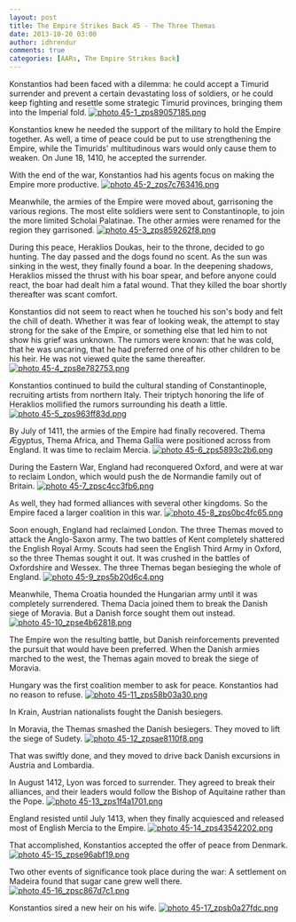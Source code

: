 ```yaml
---
layout: post
title: The Empire Strikes Back 45 - The Three Themas
date: 2013-10-20 03:00
author: idhrendur
comments: true
categories: [AARs, The Empire Strikes Back]
---
```

Konstantios had been faced with a dilemma: he could accept a Timurid surrender and prevent a certain devastating loss of soldiers, or he could keep fighting and resettle some strategic Timurid provinces, bringing them into the Imperial fold.
<a href="http://s1327.photobucket.com/user/idhrendur/media/The%20Empire%20Strikes%20Back/45-1_zps89057185.png.html" target="_blank"><img src="http://i1327.photobucket.com/albums/u670/idhrendur/The%20Empire%20Strikes%20Back/45-1_zps89057185.png" border="0" alt=" photo 45-1_zps89057185.png"/></a>

Konstantios knew he needed the support of the military to hold the Empire together. As well, a time of peace could be put to use strengthening the Empire, while the Timurids' multitudinous wars would only cause them to weaken. On June 18, 1410, he accepted the surrender.

With the end of the war, Konstantios had his agents focus on making the Empire more productive.
<a href="http://s1327.photobucket.com/user/idhrendur/media/The%20Empire%20Strikes%20Back/45-2_zps7c763416.png.html" target="_blank"><img src="http://i1327.photobucket.com/albums/u670/idhrendur/The%20Empire%20Strikes%20Back/45-2_zps7c763416.png" border="0" alt=" photo 45-2_zps7c763416.png"/></a>

Meanwhile, the armies of the Empire were moved about, garrisoning the various regions. The most elite soldiers were sent to Constantinople, to join the more limited Scholai Palatinae. The other armies were renamed for the region they garrisoned.
<a href="http://s1327.photobucket.com/user/idhrendur/media/The%20Empire%20Strikes%20Back/45-3_zps859262f8.png.html" target="_blank"><img src="http://i1327.photobucket.com/albums/u670/idhrendur/The%20Empire%20Strikes%20Back/45-3_zps859262f8.png" border="0" alt=" photo 45-3_zps859262f8.png"/></a>

During this peace, Heraklios Doukas, heir to the throne, decided to go hunting. The day passed and the dogs found no scent. As the sun was sinking in the west, they finally found a boar. In the deepening shadows, Heraklios missed the thrust with his boar spear, and before anyone could react, the boar had dealt him a fatal wound. That they killed the boar shortly thereafter was scant comfort.

Konstantios did not seem to react when he touched his son's body and felt the chill of death. Whether it was fear of looking weak, the attempt to stay strong for the sake of the Empire, or something else that led him to not show his grief was unknown. The rumors were known: that he was cold, that he was uncaring, that he had preferred one of his other children to be his heir. He was not viewed quite the same thereafter.
<a href="http://s1327.photobucket.com/user/idhrendur/media/The%20Empire%20Strikes%20Back/45-4_zps8e782753.png.html" target="_blank"><img src="http://i1327.photobucket.com/albums/u670/idhrendur/The%20Empire%20Strikes%20Back/45-4_zps8e782753.png" border="0" alt=" photo 45-4_zps8e782753.png"/></a>

Konstantios continued to build the cultural standing of Constantinople, recruiting artists from northern Italy. Their triptych honoring the life of Heraklios mollified the rumors surrounding his death a little.
<a href="http://s1327.photobucket.com/user/idhrendur/media/The%20Empire%20Strikes%20Back/45-5_zps963ff83d.png.html" target="_blank"><img src="http://i1327.photobucket.com/albums/u670/idhrendur/The%20Empire%20Strikes%20Back/45-5_zps963ff83d.png" border="0" alt=" photo 45-5_zps963ff83d.png"/></a>

By July of 1411, the armies of the Empire had finally recovered. Thema Ægyptus, Thema Africa, and Thema Gallia were positioned across from England. It was time to reclaim Mercia.
<a href="http://s1327.photobucket.com/user/idhrendur/media/The%20Empire%20Strikes%20Back/45-6_zps5893c2b6.png.html" target="_blank"><img src="http://i1327.photobucket.com/albums/u670/idhrendur/The%20Empire%20Strikes%20Back/45-6_zps5893c2b6.png" border="0" alt=" photo 45-6_zps5893c2b6.png"/></a>

During the Eastern War, England had reconquered Oxford, and were at war to reclaim London, which would push the de Normandie family out of Britain. 
<a href="http://s1327.photobucket.com/user/idhrendur/media/The%20Empire%20Strikes%20Back/45-7_zpsc4cc3fb6.png.html" target="_blank"><img src="http://i1327.photobucket.com/albums/u670/idhrendur/The%20Empire%20Strikes%20Back/45-7_zpsc4cc3fb6.png" border="0" alt=" photo 45-7_zpsc4cc3fb6.png"/></a>

As well, they had formed alliances with several other kingdoms. So the Empire faced a larger coalition in this war.
<a href="http://s1327.photobucket.com/user/idhrendur/media/The%20Empire%20Strikes%20Back/45-8_zps0bc4fc65.png.html" target="_blank"><img src="http://i1327.photobucket.com/albums/u670/idhrendur/The%20Empire%20Strikes%20Back/45-8_zps0bc4fc65.png" border="0" alt=" photo 45-8_zps0bc4fc65.png"/></a>

Soon enough, England had reclaimed London. The three Themas moved to attack the Anglo-Saxon army. The two battles of Kent completely shattered the English Royal Army. Scouts had seen the English Third Army in Oxford, so the three Themas sought it out. It was crushed in the battles of Oxfordshire and Wessex. The three Themas began besieging the whole of England.
<a href="http://s1327.photobucket.com/user/idhrendur/media/The%20Empire%20Strikes%20Back/45-9_zps5b20d6c4.png.html" target="_blank"><img src="http://i1327.photobucket.com/albums/u670/idhrendur/The%20Empire%20Strikes%20Back/45-9_zps5b20d6c4.png" border="0" alt=" photo 45-9_zps5b20d6c4.png"/></a>

Meanwhile, Thema Croatia hounded the Hungarian army until it was completely surrendered. Thema Dacia joined them to break the Danish siege of Moravia. But a Danish force sought them out instead.
<a href="http://s1327.photobucket.com/user/idhrendur/media/The%20Empire%20Strikes%20Back/45-10_zpse4b62818.png.html" target="_blank"><img src="http://i1327.photobucket.com/albums/u670/idhrendur/The%20Empire%20Strikes%20Back/45-10_zpse4b62818.png" border="0" alt=" photo 45-10_zpse4b62818.png"/></a>

The Empire won the resulting battle, but Danish reinforcements prevented the pursuit that would have been preferred. When the Danish armies marched to the west, the Themas again moved to break the siege of Moravia.

Hungary was the first coalition member to ask for peace. Konstantios had no reason to refuse.
<a href="http://s1327.photobucket.com/user/idhrendur/media/The%20Empire%20Strikes%20Back/45-11_zps58b03a30.png.html" target="_blank"><img src="http://i1327.photobucket.com/albums/u670/idhrendur/The%20Empire%20Strikes%20Back/45-11_zps58b03a30.png" border="0" alt=" photo 45-11_zps58b03a30.png"/></a>

In Krain, Austrian nationalists fought the Danish besiegers.

In Moravia, the Themas smashed the Danish besiegers. They moved to lift the siege of Sudety.
<a href="http://s1327.photobucket.com/user/idhrendur/media/The%20Empire%20Strikes%20Back/45-12_zpsae8110f8.png.html" target="_blank"><img src="http://i1327.photobucket.com/albums/u670/idhrendur/The%20Empire%20Strikes%20Back/45-12_zpsae8110f8.png" border="0" alt=" photo 45-12_zpsae8110f8.png"/></a>

That was swiftly done, and they moved to drive back Danish excursions in Austria and Lombardia.

In August 1412, Lyon was forced to surrender. They agreed to break their alliances, and their leaders would follow the Bishop of Aquitaine rather than the Pope.
<a href="http://s1327.photobucket.com/user/idhrendur/media/The%20Empire%20Strikes%20Back/45-13_zps1f4a1701.png.html" target="_blank"><img src="http://i1327.photobucket.com/albums/u670/idhrendur/The%20Empire%20Strikes%20Back/45-13_zps1f4a1701.png" border="0" alt=" photo 45-13_zps1f4a1701.png"/></a>

England resisted until July 1413, when they finally acquiesced and released most of English Mercia to the Empire.
<a href="http://s1327.photobucket.com/user/idhrendur/media/The%20Empire%20Strikes%20Back/45-14_zps43542202.png.html" target="_blank"><img src="http://i1327.photobucket.com/albums/u670/idhrendur/The%20Empire%20Strikes%20Back/45-14_zps43542202.png" border="0" alt=" photo 45-14_zps43542202.png"/></a>

That accomplished, Konstantios accepted the offer of peace from Denmark.
<a href="http://s1327.photobucket.com/user/idhrendur/media/The%20Empire%20Strikes%20Back/45-15_zpse96abf19.png.html" target="_blank"><img src="http://i1327.photobucket.com/albums/u670/idhrendur/The%20Empire%20Strikes%20Back/45-15_zpse96abf19.png" border="0" alt=" photo 45-15_zpse96abf19.png"/></a>

Two other events of significance took place during the war:
A settlement on Madeira found that sugar cane grew well there.
<a href="http://s1327.photobucket.com/user/idhrendur/media/The%20Empire%20Strikes%20Back/45-16_zpsc867d7c1.png.html" target="_blank"><img src="http://i1327.photobucket.com/albums/u670/idhrendur/The%20Empire%20Strikes%20Back/45-16_zpsc867d7c1.png" border="0" alt=" photo 45-16_zpsc867d7c1.png"/></a>

Konstantios sired a new heir on his wife.
<a href="http://s1327.photobucket.com/user/idhrendur/media/The%20Empire%20Strikes%20Back/45-17_zpsb0a27fdc.png.html" target="_blank"><img src="http://i1327.photobucket.com/albums/u670/idhrendur/The%20Empire%20Strikes%20Back/45-17_zpsb0a27fdc.png" border="0" alt=" photo 45-17_zpsb0a27fdc.png"/></a>
